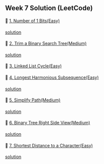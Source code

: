## Week 7 Solution (LeetCode)

####
👀 [1. Number of 1 Bits(Easy)](https://leetcode.com/problems/number-of-1-bits/)
####
[solution](https://github.com/BBBOMi/Algorithms-New/blob/master/week40/sun/Leet191.java)

####
👀 [2. Trim a Binary Search Tree(Medium)](https://leetcode.com/problems/trim-a-binary-search-tree/)
####
[solution](https://github.com/BBBOMi/Algorithms-New/blob/master/week40/sun/Leet669.java)

####
👀 [3. Linked List Cycle(Easy)](https://leetcode.com/problems/linked-list-cycle/)

####
👀 [4. Longest Harmonious Subsequence(Easy)](https://leetcode.com/problems/longest-harmonious-subsequence/)
####
[solution](https://github.com/BBBOMi/Algorithms-New/blob/master/week40/sun/Leet594.java)

####
👀 [5. Simplify Path(Medium)](https://leetcode.com/problems/simplify-path/)
####
[solution](https://github.com/BBBOMi/Algorithms-New/blob/master/week40/sun/Leet71.java)

####
👀 [6. Binary Tree Right Side View(Medium)](https://leetcode.com/problems/binary-tree-right-side-view/)
####
[solution](https://github.com/BBBOMi/Algorithms-New/blob/master/week40/sun/Leet199.java)

####
👀 [7. Shortest Distance to a Character(Easy)](https://leetcode.com/problems/shortest-distance-to-a-character/)
####
[solution](https://github.com/BBBOMi/Algorithms-New/blob/master/week40/sun/Leet821.java)
